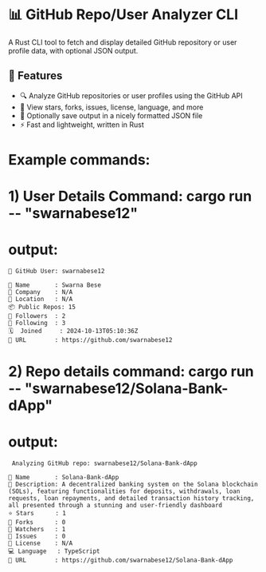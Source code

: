 # 📊 GitHub Repo/User Analyzer CLI

A Rust CLI tool to fetch and display detailed GitHub repository or user profile data, with optional JSON output.


## 🧰 Features

- 🔍 Analyze GitHub repositories or user profiles using the GitHub API
- 📄 View stars, forks, issues, license, language, and more
- 💾 Optionally save output in a nicely formatted JSON file
- ⚡ Fast and lightweight, written in Rust

# Example commands:
# 1) User Details Command: cargo run -- "swarnabese12"
  # output:
    👤 GitHub User: swarnabese12
    
    🧑 Name       : Swarna Bese
    🏢 Company    : N/A
    📍 Location   : N/A
    📦 Public Repos: 15
    👥 Followers  : 2
    🤝 Following  : 3
    🗓️  Joined     : 2024-10-13T05:10:36Z
    🔗 URL        : https://github.com/swarnabese12

# 2) Repo details command: cargo run -- "swarnabese12/Solana-Bank-dApp"
  # output: 
     Analyzing GitHub repo: swarnabese12/Solana-Bank-dApp
    
    📄 Name       : Solana-Bank-dApp
    💬 Description: A decentralized banking system on the Solana blockchain (SOLs), featuring functionalities for deposits, withdrawals, loan requests, loan repayments, and detailed transaction history tracking, all presented through a stunning and user-friendly dashboard
    ⭐ Stars      : 1
    🍴 Forks      : 0
    👀 Watchers   : 1
    🐛 Issues     : 0
    📝 License    : N/A
    💻 Language   : TypeScript
    🔗 URL        : https://github.com/swarnabese12/Solana-Bank-dApp

